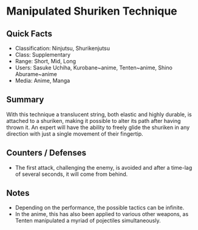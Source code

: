 # Manipulated Shuriken Technique

## Quick Facts
- Classification: Ninjutsu, Shurikenjutsu
- Class: Supplementary
- Range: Short, Mid, Long
- Users: Sasuke Uchiha, Kurobane~anime, Tenten~anime, Shino Aburame~anime
- Media: Anime, Manga

## Summary
With this technique a translucent string, both elastic and highly durable, is attached to a shuriken, making it possible to alter its path after having thrown it. An expert will have the ability to freely glide the shuriken in any direction with just a single movement of their fingertip.

## Counters / Defenses
- The first attack, challenging the enemy, is avoided and after a time-lag of several seconds, it will come from behind.

## Notes
- Depending on the performance, the possible tactics can be infinite.
- In the anime, this has also been applied to various other weapons, as Tenten manipulated a myriad of pojectiles simultaneously.
